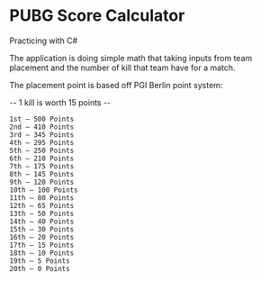 # PUBG Score Calculator
Practicing with C#

The application is doing simple math that taking inputs from team placement and the number of kill that team have for a match.

The placement point is based off PGI Berlin point system:

   -- 1 kill is worth 15 points --
    
    1st – 500 Points
    2nd – 410 Points
    3rd – 345 Points
    4th – 295 Points
    5th – 250 Points
    6th – 210 Points
    7th – 175 Points
    8th – 145 Points
    9th – 120 Points
    10th – 100 Points
    11th – 80 Points
    12th – 65 Points
    13th – 50 Points
    14th – 40 Points
    15th – 30 Points
    16th – 20 Points
    17th – 15 Points
    18th – 10 Points
    19th – 5 Points
    20th – 0 Points
